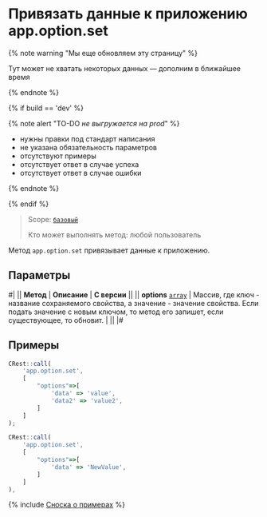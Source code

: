 # Привязать данные к приложению app.option.set

{% note warning "Мы еще обновляем эту страницу" %}

Тут может не хватать некоторых данных — дополним в ближайшее время

{% endnote %}

{% if build == 'dev' %}

{% note alert "TO-DO _не выгружается на prod_" %}

- нужны правки под стандарт написания
- не указана обязательность параметров
- отсутствуют примеры
- отсутствует ответ в случае успеха
- отсутствует ответ в случае ошибки

{% endnote %}

{% endif %}

> Scope: [`базовый`](../../scopes/permissions.md)
>
> Кто может выполнять метод: любой пользователь

Метод `app.option.set` привязывает данные к приложению.

## Параметры

#|
|| **Метод** | **Описание** | **С версии** ||
|| **options**
[`array`](../../data-types.md) | Массив, где ключ - название сохраняемого свойства, а значение - значение свойства.
Если подать значение с новым ключом, то метод его запишет, если существующее, то обновит. | ||
|#

## Примеры

```js
CRest::call(
    'app.option.set',
    [
        "options"=>[
            'data' => 'value',
            'data2' => 'value2',
        ]
    ]
);
```

```js
CRest::call(
    'app.option.set',
    [
        "options"=>[
            'data' => 'NewValue',
        ]
    ]
),
```

{% include [Сноска о примерах](../../../_includes/examples.md) %}